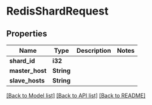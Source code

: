 # RedisShardRequest

## Properties

Name | Type | Description | Notes
------------ | ------------- | ------------- | -------------
**shard_id** | **i32** |  | 
**master_host** | **String** |  | 
**slave_hosts** | **String** |  | 

[[Back to Model list]](../README.md#documentation-for-models) [[Back to API list]](../README.md#documentation-for-api-endpoints) [[Back to README]](../README.md)


